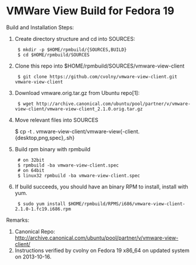 VMWare View Build for Fedora 19
===============================


Build and Installation Steps:


1. Create directory structure and cd into SOURCES:

        $ mkdir -p $HOME/rpmbuild/{SOURCES,BUILD}
        $ cd $HOME/rpmbuild/SOURCES

2. Clone this repo into $HOME/rpmbuild/SOURCES/vmware-view-client

        $ git clone https://github.com/cvolny/vmware-view-client.git vmware-view-client

3. Download vmware.orig.tar.gz from Ubuntu repo[1]:

        $ wget http://archive.canonical.com/ubuntu/pool/partner/v/vmware-view-client/vmware-view-client_2.1.0.orig.tar.gz

4. Move relevant files into SOURCES

	$ cp -t . vmware-view-client/vmware-view{-client.{desktop,png,spec},.sh}

5. Build rpm binary with rpmbuild

        # on 32bit
        $ rpmbuild -ba vmware-view-client.spec
        # on 64bit
        $ linux32 rpmbuild -ba vmware-view-client.spec

6. If build succeeds, you should have an binary RPM to install, install with yum.

        $ sudo yum install $HOME/rpmbuild/RPMS/i686/vmware-view-client-2.1.0-1.fc19.i686.rpm



Remarks:

1. Canonical Repo: http://archive.canonical.com/ubuntu/pool/partner/v/vmware-view-client/
2. Instructions verified by cvolny on Fedora 19 x86_64 on updated system on 2013-10-16.

 
